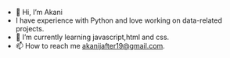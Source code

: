 - 👋 Hi, I’m Akani
- I have experience with Python and love working on data-related projects.
- 🌱 I’m currently learning javascript,html and css.
- 📫 How to reach me akanijafter19@gmail.com.
  


<!---
Akani-hub/Akani-hub is a ✨ special ✨ repository because its `README.md` (this file) appears on your GitHub profile.
You can click the Preview link to take a look at your changes.
--->
